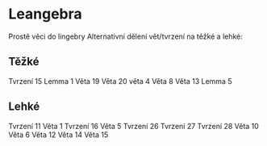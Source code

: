 # Leangebra
 Prostě věci do lingebry
Alternativní dělení vět/tvrzení na těžké a lehké:

## Těžké
Tvrzení 15
Lemma 1
Věta 19
Věta 20
věta 4
Věta 8
Věta 13
Lemma 5
## Lehké
Tvrzení 11
Věta 1
Tvrzení 16
Věta 5
Tvrzení 26
Tvrzení 27
Tvrzení 28
Věta 10
Věta 6
Věta 12
Věta 14
Věta 15

